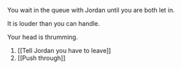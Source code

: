 
You wait in the queue with Jordan until you are both let in.

It is louder than you can handle.

Your head is thrumming.

1. [[Tell Jordan you have to leave]]
2. [[Push through]]
